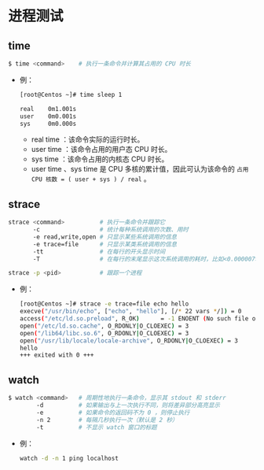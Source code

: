 # 进程测试

## time

```sh
$ time <command>    # 执行一条命令并计算其占用的 CPU 时长
```
- 例：
  ```sh
  [root@Centos ~]# time sleep 1

  real    0m1.001s
  user    0m0.001s
  sys     0m0.000s
  ```
  - real time ：该命令实际的运行时长。
  - user time ：该命令占用的用户态 CPU 时长。
  - sys time ：该命令占用的内核态 CPU 时长。
  - user time 、sys time 是 CPU 多核的累计值，因此可认为该命令的 `占用 CPU 核数 = ( user + sys ) / real` 。

## strace

```sh
strace <command>          # 执行一条命令并跟踪它
       -c                 # 统计每种系统调用的次数、用时
       -e read,write,open # 只显示某些系统调用的信息
       -e trace=file      # 只显示某类系统调用的信息
       -tt                # 在每行的开头显示时间
       -T                 # 在每行的末尾显示这次系统调用的耗时，比如<0.000007>

strace -p <pid>           # 跟踪一个进程
```
- 例：
  ```sh
  [root@Centos ~]# strace -e trace=file echo hello 
  execve("/usr/bin/echo", ["echo", "hello"], [/* 22 vars */]) = 0
  access("/etc/ld.so.preload", R_OK)      = -1 ENOENT (No such file or directory)
  open("/etc/ld.so.cache", O_RDONLY|O_CLOEXEC) = 3
  open("/lib64/libc.so.6", O_RDONLY|O_CLOEXEC) = 3
  open("/usr/lib/locale/locale-archive", O_RDONLY|O_CLOEXEC) = 3
  hello
  +++ exited with 0 +++
  ```

## watch

```sh
$ watch <command>   # 周期性地执行一条命令，显示其 stdout 和 stderr
        -d          # 如果输出与上一次执行不同，则将差异部分高亮显示
        -e          # 如果命令的返回码不为 0 ，则停止执行
        -n 2        # 每隔几秒执行一次（默认是 2 秒）
        -t          # 不显示 watch 窗口的标题
```
- 例：
  ```sh
  watch -d -n 1 ping localhost
  ```

